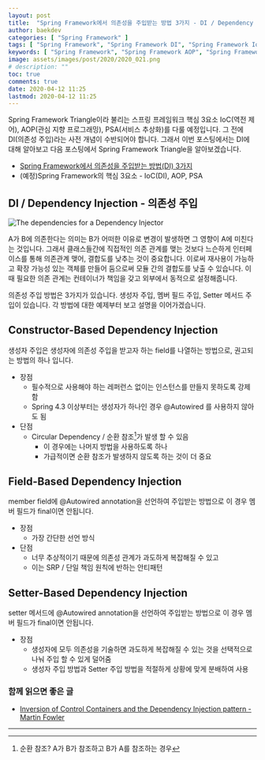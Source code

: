 ```yaml
---
layout: post
title:  "Spring Framework에서 의존성을 주입받는 방법 3가지 - DI / Dependency Injection"
author: baekdev
categories: [ "Spring Framework" ]
tags: [ "Spring Framework", "Spring Framework DI", "Spring Framework IoC" ]
keywords: [ "Spring Framework", "Spring Framework AOP", "Spring Framework IoC", "Spring Framework PSA", "Spring Framework DI", "스프링 IoC", "스프링 AOP", "스프링 PSA" ]
image: assets/images/post/2020/2020_021.png  
# description: ""  
toc: true
comments: true  
date: 2020-04-12 11:25
lastmod: 2020-04-12 11:25 
---   
```


Spring Framework Triangle이라 불리는 스프링 프레임워크 핵심 3요소 IoC(역전 제어), AOP(관심 지향 프로그래밍), PSA(서비스 추상화)를 다룰 예정입니다. 
그 전에 DI(의존성 주입)라는 사전 개념이 수반되어야 합니다. 그래서 이번 포스팅에서는 DI에 대해 알아보고 다음 포스팅에서 Spring Framework Triangle을 알아보겠습니다.  

- <a href="{{site.url}}{{site.baseUrl}}/post/21" target="_blank">Spring Framework에서 의존성을 주입받는 방법(DI) 3가지</a>  
- (예정)Spring Framework의 핵심 3요소 - IoC(DI), AOP, PSA  


## DI / Dependency Injection - 의존성 주입  

![The dependencies for a Dependency Injector](https://martinfowler.com/articles/injection/injector.gif)  

A가 B에 의존한다는 의미는 B가 어떠한 이유로 변경이 발생하면 그 영향이 A에 미친다는 것입니다. 그래서 클래스들간에 직접적인 의존 관계를 맺는 것보다 느슨하게 인터페이스를 통해 의존관계 맺어, 결합도를 낮추는 것이 중요합니다. 이로써 재사용이 가능하고 확장 가능성 있는 객체를 만들어 둠으로써 모듈 간의 결합도를 낮출 수 있습니다. 이때 필요한 의존 관계는 컨테이너가 책임을 갖고 외부에서 동적으로 설정해줍니다.  
 
의존성 주입 방법은 3가지가 있습니다. 생성자 주입, 멤버 필드 주입, Setter 메서드 주입이 있습니다. 각 방법에 대한 예제부터 보고 설명을 이어가겠습니다.  

<script src="https://gist.github.com/baekdev/29377a1adf6eb7e93c8aa26fdaec5b28.js"></script>  
 
## Constructor-Based Dependency Injection  
생성자 주입은 생성자에 의존성 주입을 받고자 하는 field를 나열하는 방법으로, 권고되는 방법의 하나 입니다.  

- 장점  
    - 필수적으로 사용해야 하는 레퍼런스 없이는 인스턴스를 만들지 못하도록 강제함  
    - Spring 4.3 이상부터는 생성자가 하나인 경우 @Autowired 를 사용하지 않아도 됨  
- 단점
    - Circular Dependency / 순환 참조[^1]가 발생 할 수 있음   
        - 이 경우에는 나머지 방법을 사용하도록 하나  
        - 가급적이면 순환 참조가 발생하지 않도록 하는 것이 더 중요    

## Field-Based Dependency Injection  
member field에 @Autowired annotation을 선언하여 주입받는 방법으로 이 경우 멤버 필드가 final이면 안됩니다.  

- 장점 
    - 가장 간단한 선언 방식  
- 단점  
    - 너무 추상적이기 때문에 의존성 관계가 과도하게 복잡해질 수 있고  
    - 이는 SRP / 단일 책임 원칙에 반하는 안티패턴  

## Setter-Based Dependency Injection   
setter 메서드에 @Autowired annotation을 선언하여 주입받는 방법으로 이 경우 멤버 필드가 final이면 안됩니다.  

- 장점  
    - 생성자에 모두 의존성을 기술하면 과도하게 복잡해질 수 있는 것을 선택적으로 나눠 주입 할 수 있게 덜어줌  
    - 생성자 주입 방법과 Setter 주입 방법을 적절하게 상황에 맞게 분배하여 사용        
    


### 함께 읽으면 좋은 글  
- <a href="https://martinfowler.com/articles/injection.html" target="_blank">Inversion of Control Containers and the Dependency Injection pattern - Martin Fowler</a>  

---  
[^1]: 순환 참조? A가 B가 참조하고 B가 A를 참조하는 경우    